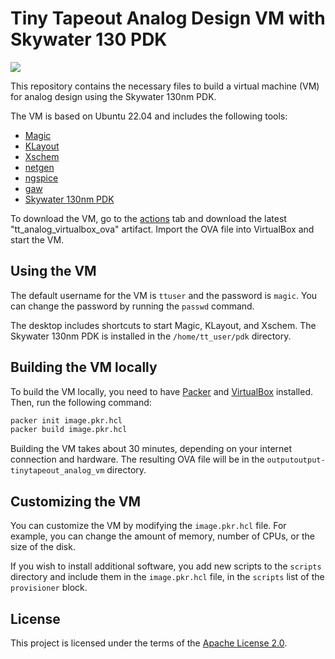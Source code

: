 # Tiny Tapeout Analog Design VM with Skywater 130 PDK

![](../../workflows/build_vm/badge.svg)

This repository contains the necessary files to build a virtual machine (VM) for analog design using the Skywater 130nm PDK. 

The VM is based on Ubuntu 22.04 and includes the following tools:

- [Magic](http://opencircuitdesign.com/magic/)
- [KLayout](https://www.klayout.de/)
- [Xschem](https://xschem.sourceforge.io/stefan/index.html)
- [netgen](http://opencircuitdesign.com/netgen/)
- [ngspice](http://ngspice.sourceforge.net/)
- [gaw](https://gaw.tuxfamily.org/)
- [Skywater 130nm PDK](https://github.com/google/skywater-pdk)

To download the VM, go to the [actions](https://github.com/TinyTapeout/analog-virtualbox-vm-sky130a/actions) tab and download the latest "tt_analog_virtualbox_ova" artifact. Import the OVA file into VirtualBox and start the VM.

## Using the VM

The default username for the VM is `ttuser` and the password is `magic`. You can change the password by running the `passwd` command.

The desktop includes shortcuts to start Magic, KLayout, and Xschem. The Skywater 130nm PDK is installed in the `/home/tt_user/pdk` directory.

## Building the VM locally

To build the VM locally, you need to have [Packer](https://www.packer.io/) and [VirtualBox](https://www.virtualbox.org/) installed. Then, run the following command:

```bash
packer init image.pkr.hcl
packer build image.pkr.hcl
```

Building the VM takes about 30 minutes, depending on your internet connection and hardware. The resulting OVA file will be in the `outputoutput-tinytapeout_analog_vm` directory.

## Customizing the VM

You can customize the VM by modifying the `image.pkr.hcl` file. For example, you can change the amount of memory, number of CPUs, or the size of the disk.

If you wish to install additional software, you add new scripts to the `scripts` directory and include them in the `image.pkr.hcl` file, in the `scripts` list of the `provisioner` block.

## License

This project is licensed under the terms of the [Apache License 2.0](LICENSE).
